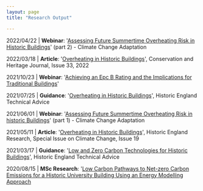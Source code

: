 ```yaml
---
layout: page
title: "Research Output"

---
```


2022/04/22 | **Webinar**: '[Assessing Future Summertime Overheating Risk in Historic Buildings](https://historicengland.org.uk/services-skills/training-skills/online-training/webinars/recordings/webinar-on-climate-change-adaptation-assessing-future-summertime-overheating-risk-in-historic-buildings-part-2/)' (part 2) - Climate Change Adaptation 

2022/03/18 | **Article**: '[Overheating in Historic Buildings](https://www.paperturn-view.com/?pid=MjM239920)', Conservation and Heritage Journal, Issue 33, 2022

2021/10/23 | **Webinar**: '[Achieving an Epc B Rating and the Implications for Traditional Buildings](https://historicengland.org.uk/services-skills/training-skills/online-training/webinars/recordings/previous-webinar-on-energy-performance-achieving-an-epc-b-rating/)'
    
2021/07/25 | **Guidance**: '[Overheating in Historic Buildings](https://historicengland.org.uk/advice/technical-advice/energy-efficiency-and-historic-buildings/overheating-historic-buldings/)', Historic England Technical Advice
    
2021/06/01 | **Webinar**: '[Assessing Future Summertime Overheating Risk in historic Buildings](https://historicengland.org.uk/services-skills/training-skills/online-training/webinars/recordings/webinar-on-assessing-future-summertime-overheating-risk-in-historic-buildings/)' (part 1) - Climate Change Adaptation
    
2021/05/11 | **Article**: '[Overheating in Historic Buildings](https://historicengland.org.uk/images-books/publications/historic-england-research-19)', Historic England Research, Special Issue on Climate Change, Issue 19
    
2021/03/17 | **Guidance**: '[Low and Zero Carbon Technologies for Historic Buildings](https://historicengland.org.uk/advice/technical-advice/energy-efficiency-and-historic-buildings/low-and-zero-carbon-technologies/)', Historic England Technical Advice
    
2020/08/15 | **MSc Research**: '[Low Carbon Pathways to Net-zero Carbon Emissions for a Historic University Building Using an Energy Modelling Approach]()
    
    

